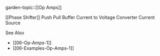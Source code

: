garden-topic::[[Op Amps]]

[[Phase Shifter]]
Push Pull Buffer
Current to Voltage Converter
Current Source

See Also
- [[06-Op-Amps-1]]
- [[06-Examples-Op-Amps-1]]